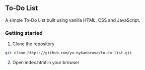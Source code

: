 ## To-Do List
A simple To-Do List built using vanilla HTML, CSS and JavaScript.

### Getting started
1) Clone the repository
```bash
git clone https://github.com/yu-nykanorova/to-do-list.git
```
2) Open index.html in your browser